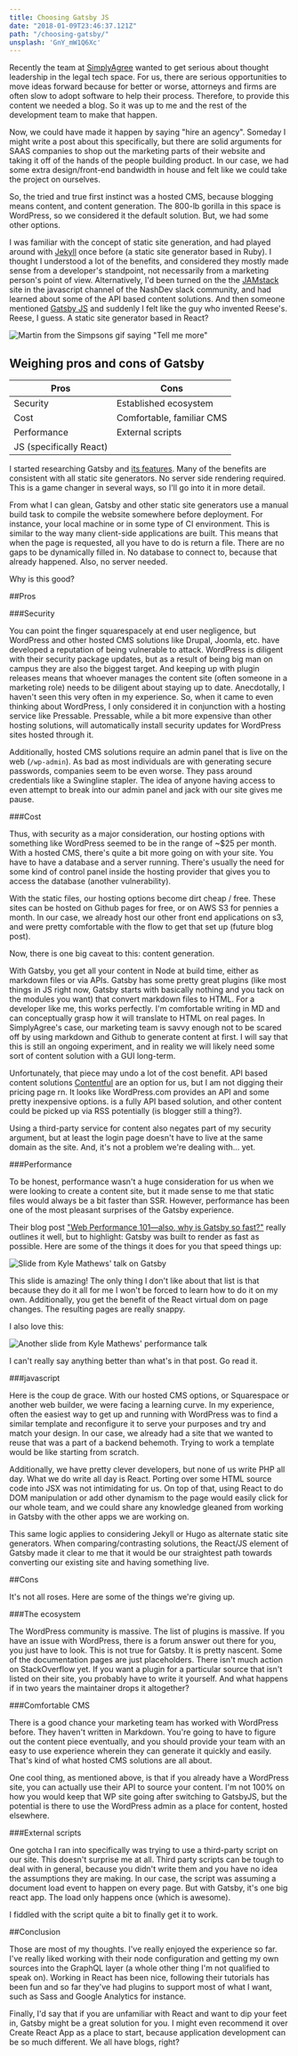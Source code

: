 ```yaml
---
title: Choosing Gatsby JS
date: "2018-01-09T23:46:37.121Z"
path: "/choosing-gatsby/"
unsplash: 'GnY_mW1Q6Xc'
---
```


Recently the team at [SimplyAgree](https://simplyagree.com) wanted to get serious about thought leadership in the legal tech space. For us, there are serious opportunities to move ideas forward because for better or worse, attorneys and firms are often slow to adopt software to help their process. Therefore, to provide this content we needed a blog. So it was up to me and the rest of the development team to make that happen.

Now, we could have made it happen by saying "hire an agency". Someday I might write a post about this specifically, but there are solid arguments for SAAS companies to shop out the marketing parts of their website and taking it off of the hands of the people building product. In our case, we had some extra design/front-end bandwidth in house and felt like we could take the project on ourselves.

So, the tried and true first instinct was a hosted CMS, because blogging means content, and content generation. The 800-lb gorilla in this space is WordPress, so we considered it the default solution. But, we had some other options.

I was familiar with the concept of static site generation, and had played around with [Jekyll](https://jekyllrb.com/docs/home/) once before (a static site generator based in Ruby). I thought I understood a lot of the benefits, and considered they mostly made sense from a developer's standpoint, not necessarily from a marketing person's point of view. Alternatively, I'd been turned on the the [JAMstack](https://jamstack.org/) site in the javascript channel of the NashDev slack community, and had learned about some of the API based content solutions. And then someone mentioned [Gatsby JS](https://www.gatsbyjs.org/) and suddenly I felt like the guy who invented Reese's. Reese, I guess. A static site generator based in React?

![Martin from the Simpsons gif saying "Tell me more"](https://media.giphy.com/media/l4FGx257ZwUoRUjcY/giphy.gif)


## Weighing pros and cons of Gatsby


|Pros   |Cons   |
|---|---|
|Security   |Established ecosystem   |
|Cost |Comfortable, familiar CMS |
|Performance |External scripts |
|JS (specifically React)   |   |

I started researching Gatsby and [its features](https://www.gatsbyjs.org/features/). Many of the benefits are consistent with all static site generators. No server side rendering required. This is a game changer in several ways, so I'll go into it in more detail.

From what I can glean, Gatsby and other static site generators use a manual build task to compile the website somewhere before deployment. For instance, your local machine or in some type of CI environment. This is similar to the way many client-side applications are built. This means that when the page is requested, all you have to do is return a file. There are no gaps to be dynamically filled in. No database to connect to, because that already happened. Also, no server needed.

Why is this good?

##Pros

###Security

You can point the finger squarespacely at end user negligence, but WordPress and other hosted CMS solutions like Drupal, Joomla, etc. have developed a reputation of being vulnerable to attack. WordPress is diligent with their security package updates, but as a result of being big man on campus they are also the biggest target. And keeping up with plugin releases means that whoever manages the content site (often someone in a marketing role) needs to be diligent about staying up to date. Anecdotally, I haven't seen this very often in my experience. So, when it came to even thinking about WordPress, I only considered it in conjunction with a hosting service like Pressable. Pressable, while a bit more expensive than other hosting solutions, will automatically install security updates for WordPress sites hosted through it.

Additionally, hosted CMS solutions require an admin panel that is live on the web (`/wp-admin`). As bad as most individuals are with generating secure passwords, companies seem to be even worse. They pass around credentials like a Swingline stapler. The idea of anyone having access to even attempt to break into our admin panel and jack with our site gives me pause.

###Cost

Thus, with security as a major consideration, our hosting options with something like WordPress seemed to be in the range of ~$25 per month. With a hosted CMS, there's quite a bit more going on with your site. You have to have a database and a server running. There's usually the need for some kind of control panel inside the hosting provider that gives you to access the database (another vulnerability).

With the static files, our hosting options become dirt cheap / free. These sites can be hosted on Github pages for free, or on AWS S3 for pennies a month. In our case, we already host our other front end applications on s3, and were pretty comfortable with the flow to get that set up (future blog post).

Now, there is one big caveat to this: content generation.

With Gatsby, you get all your content in Node at build time, either as markdown files or via APIs. Gatsby has some pretty great plugins (like most things in JS right now, Gatsby starts with basically nothing and you tack on the modules you want) that convert markdown files to HTML. For a developer like me, this works perfectly. I'm comfortable writing in MD and can conceptually grasp how it will translate to HTML on real pages. In SimplyAgree's case, our marketing team is savvy enough not to be scared off by using markdown and Github to generate content at first. I will say that this is still an ongoing experiment, and in reality we will likely need some sort of content solution with a GUI long-term.

Unfortunately, that piece may undo a lot of the cost benefit. API based content solutions [Contentful](https://www.contentful.com/) are an option for us, but I am not digging their pricing page rn. It looks like WordPress.com provides an API and some pretty inexpensive options.  is a fully API based solution, and other content could be picked up via RSS potentially (is blogger still a thing?).

Using a third-party service for content also negates part of my security argument, but at least the login page doesn't have to live at the same domain as the site. And, it's not a problem we're dealing with... yet.

###Performance

To be honest, performance wasn't a huge consideration for us when we were looking to create a content site, but it made sense to me that static files would always be a bit faster than SSR. However, performance has been one of the most pleasant surprises of the Gatsby experience.

Their blog post ["Web Performance 101—also, why is Gatsby so fast?"](https://www.gatsbyjs.org/blog/2017-09-13-why-is-gatsby-so-fast/) really outlines it well, but to highlight: Gatsby was built to render as fast as possible. Here are some of the things it does for you that speed things up:

![Slide from Kyle Mathews' talk on Gatsby](https://www.gatsbyjs.org/static/reactnext-gatsby-performance.049-ba99fa93c5e4dc66c23bd9b2d3516da6-b1d1d.png)

This slide is amazing! The only thing I don't like about that list is that because they do it all for me I won't be forced to learn how to do it on my own. Additionally, you get the benefit of the React virtual dom on page changes. The resulting pages are really snappy.

I also love this:

![Another slide from Kyle Mathews' performance talk](https://www.gatsbyjs.org/static/reactnext-gatsby-performance.064-4a502ed6b98a1a5d9499bd4badfff796-b1d1d.png)

I can't really say anything better than what's in that post. Go read it.

###javascript

Here is the coup de grace. With our hosted CMS options, or Squarespace or another web builder, we were facing a learning curve. In my experience, often the easiest way to get up and running with WordPress was to find a similar template and reconfigure it to serve your purposes and try and match your design. In our case, we already had a site that we wanted to reuse that was a part of a backend behemoth. Trying to work a template would be like starting from scratch.

Additionally, we have pretty clever developers, but none of us write PHP all day. What we do write all day is React. Porting over some HTML source code into JSX was not intimidating for us. On top of that, using React to do DOM manipulation or add other dynamism to the page would easily click for our whole team, and we could share any knowledge gleaned from working in Gatsby with the other apps we are working on.

This same logic applies to considering Jekyll or Hugo as alternate static site generators. When comparing/contrasting solutions, the React/JS element of Gatsby made it clear to me that it would be our straightest path towards converting our existing site and having something live.

##Cons

It's not all roses. Here are some of the things we're giving up.

###The ecosystem

The WordPress community is massive. The list of plugins is massive. If you have an issue with WordPress, there is a forum answer out there for you, you just have to look. This is not true for Gatsby. It is pretty nascent. Some of the documentation pages are just placeholders. There isn't much action on StackOverflow yet. If you want a plugin for a particular source that isn't listed on their site, you probably have to write it yourself. And what happens if in two years the maintainer drops it altogether?

###Comfortable CMS

There is a good chance your marketing team has worked with WordPress before. They haven't written in Markdown. You're going to have to figure out the content piece eventually, and you should provide your team with an easy to use experience wherein they can generate it quickly and easily. That's kind of what hosted CMS solutions are all about.

One cool thing, as mentioned above, is that if you already have a WordPress site, you can actually use their API to source your content. I'm not 100% on how you would keep that WP site going after switching to GatsbyJS, but the potential is there to use the WordPress admin as a place for content, hosted elsewhere.

###External scripts

One gotcha I ran into specifically was trying to use a third-party script on our site. This doesn't surprise me at all. Third party scripts can be tough to deal with in general, because you didn't write them and you have no idea the assumptions they are making. In our case, the script was assuming a document load event to happen on every page. But with Gatsby, it's one big react app. The load only happens once (which is awesome).

I fiddled with the script quite a bit to finally get it to work.

##Conclusion

Those are most of my thoughts. I've really enjoyed the experience so far. I've really liked working with their node configuration and getting my own sources into the GraphQL layer (a whole other thing I'm not qualified to speak on). Working in React has been nice, following their tutorials has been fun and so far they've had plugins to support most of what I want, such as Sass and Google Analytics for instance.

Finally, I'd say that if you are unfamiliar with React and want to dip your feet in, Gatsby might be a great solution for you. I might even recommend it over Create React App as a place to start, because application development can be so much different. We all have blogs, right?
